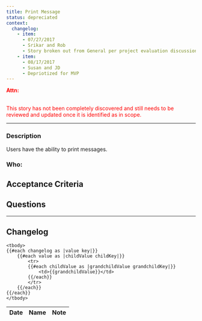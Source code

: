 ```yaml
---
title: Print Message
status: depreciated
context:
  changelog:
    - item:
      - 07/27/2017
      - Srikar and Rob
      - Story broken out from General per project evaluation discussion.
    - item:
      - 08/17/2017
      - Susan and JD
      - Depriotized for MVP
---
```


<font style="color:#ff0000">
<b>Attn:</b><br/><br/>

This story has not been completely discovered and still needs to be reviewed and updated once it is identified as in scope.
</font>

---

### Description
Users have the ability to print messages.


### Who:


## Acceptance Criteria

## Questions


---

## Changelog <a name="changelog"></a>

<table>
	<thead>
		<th>Date</th>
		<th>Name</th>
		<th>Note</th>
	</thead>

	<tbody>
	{{#each changelog as |value key|}}
		{{#each value as |childValue childKey|}}
			<tr>
			{{#each childValue as |grandchildValue grandchildKey|}}
				<td>{{grandchildValue}}</td>
			{{/each}}
			</tr>
		{{/each}}
	{{/each}}
	</tbody>
</table>
